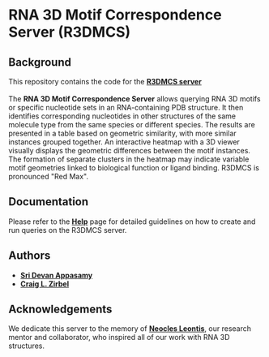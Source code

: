 # RNA 3D Motif Correspondence Server (R3DMCS)

## Background
This repository contains the code for the **[R3DMCS server](https://rna.bgsu.edu/correspondence)**<br><br>
The **RNA 3D Motif Correspondence Server** allows querying RNA 3D motifs or specific nucleotide sets in an RNA-containing PDB structure. It then identifies corresponding nucleotides in other structures of the same molecule type from the same species or different species. The results are presented in a table based on geometric similarity, with more similar instances grouped together. An interactive heatmap with a 3D viewer visually displays the geometric differences between the motif instances. The formation of separate clusters in the heatmap may indicate variable motif geometries linked to biological function or ligand binding. R3DMCS is pronounced "Red Max".

## Documentation
Please refer to the **[Help](https://bgsu-rna.github.io/RNA-3D-correspondence/help)** page for detailed guidelines on how to create and run queries on the R3DMCS server.

## Authors
- **[Sri Devan Appasamy](https://www.ebi.ac.uk/people/person/sri-devan-appasamy/)**
- **[Craig L. Zirbel](https://www.bgsu.edu/arts-and-sciences/mathematics-and-statistics/faculty-and-staff/craig-zirbel.html)**

## Acknowledgements
We dedicate this server to the memory of **[Neocles Leontis](https://www.bgsu.edu/arts-and-sciences/chemistry/faculty/neocles-b-leontis.html)**, our research mentor and collaborator, who inspired all of our work with RNA 3D structures.
